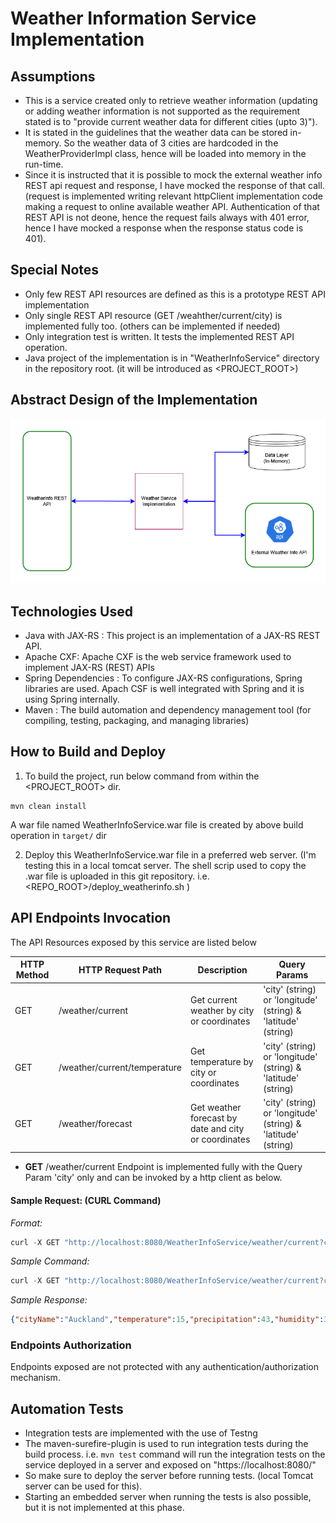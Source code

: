 # Weather Information Service Implementation

## Assumptions

- This is a service created only to retrieve weather information (updating or adding weather information is not supported as the requirement stated is to "provide current weather data for different cities (upto 3)").
- It is stated in the guidelines that the weather data can be stored in-memory. So the weather data of 3 cities are hardcoded in the WeatherProviderImpl class, hence will be loaded into memory in the run-time.
- Since it is instructed that it is possible to mock the external weather info REST api request and response, I have mocked the response of that call. (request is implemented writing relevant httpClient implementation code making a request to online available weather API. Authentication of that REST API is not deone, hence the request fails always with 401 error, hence I have mocked a response when the response status code is 401).

## Special Notes

- Only few REST API resources are defined as this is a prototype REST API implementation
- Only single REST API resource (GET /weahther/current/city) is implemented fully too. (others can be implemented if needed)
- Only integration test is written. It tests the implemented REST API operation.
- Java project of the implementation is in "WeatherInfoService" directory in the repository root. (it will be introduced as <PROJECT_ROOT>)

## Abstract Design of the Implementation

![Weather API Diagram](./abstract-design.png)

## Technologies Used

- Java with JAX-RS : This project is an implementation of a JAX-RS REST API.
- Apache CXF: Apache CXF is the web service framework used to implement JAX-RS (REST) APIs
- Spring Dependencies : To configure JAX-RS configurations, Spring libraries are used. Apach CSF is well integrated with Spring and it is using Spring internally.
- Maven : The build automation and dependency management tool (for compiling, testing, packaging, and managing libraries)

## How to Build and Deploy

1. To build the project, run below command from within the <PROJECT_ROOT> dir.

```shell
mvn clean install
```

A war file named WeatherInfoService.war file is created by above build operation in ```target/``` dir

2. Deploy this WeatherInfoService.war file in a preferred web server.
   (I'm testing this in a local tomcat server. The shell scrip used to copy the .war file is uploaded in this git repository. i.e. <REPO_ROOT>/deploy_weatherinfo.sh )

## API Endpoints Invocation

The API Resources exposed by this service are listed below


| HTTP Method | HTTP Request Path            | Description                                          | Query Params                                                  |
| ----------- | ---------------------------- | ---------------------------------------------------- | ------------------------------------------------------------- |
| GET         | /weather/current             | Get current weather by city or coordinates           | 'city' (string) or 'longitude' (string) & 'latitude' (string) |
| GET         | /weather/current/temperature | Get temperature by city or coordinates               | 'city' (string) or 'longitude' (string) & 'latitude' (string) |
| GET         | /weather/forecast            | Get weather forecast by date and city or coordinates | 'city' (string) or 'longitude' (string) & 'latitude' (string) |

- **GET** /weather/current Endpoint is implemented fully with the Query Param 'city' only and can be invoked by a http client as below.

#### Sample Request: (CURL Command)

*Format:*

```js
curl -X GET "http://localhost:8080/WeatherInfoService/weather/current?city=<CITY_NAME>" 
```

*Sample Command:*

```js
curl -X GET "http://localhost:8080/WeatherInfoService/weather/current?city=Auckland" 
```

*Sample Response:*

```json
{"cityName":"Auckland","temperature":15,"precipitation":43,"humidity":33,"windSpeed":26,"dateTime":"2025-01-01T10:00:00Z","longitude":"54","latitude":"43"}
```

### Endpoints Authorization

Endpoints exposed are not protected with any authentication/authorization mechanism.

## Automation Tests

- Integration tests are implemented with the use of Testng
- The maven-surefire-plugin is used to run integration tests during the build process.
  i.e. ```mvn test``` command will run the integration tests on the service deployed in a server and exposed on "https://localhost:8080/"
- So make sure to deploy the server before running tests. (local Tomcat server can be used for this).
- Starting an embedded server when running the tests is also possible, but it is not implemented at this phase.
